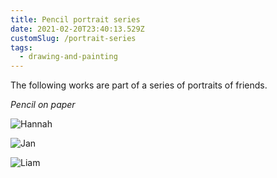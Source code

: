 ```yaml
---
title: Pencil portrait series
date: 2021-02-20T23:40:13.529Z
customSlug: /portrait-series
tags:
  - drawing-and-painting
---
```


The following works are part of a series of portraits of friends.

_Pencil on paper_

![Hannah](portrait_series_1.png)

![Jan](portrait_series_2.png)

![Liam](portrait_series_3.png)
